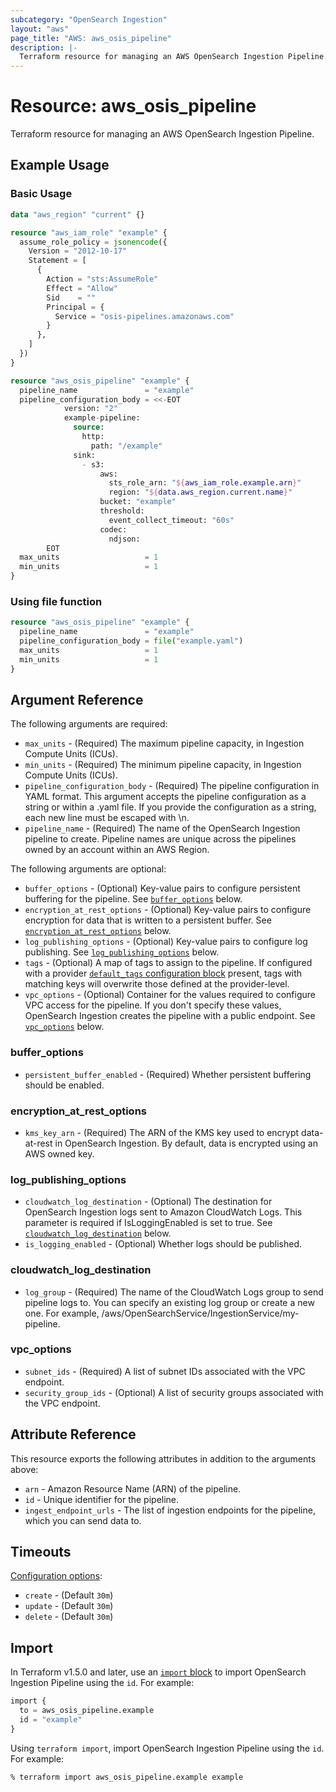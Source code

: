 ```yaml
---
subcategory: "OpenSearch Ingestion"
layout: "aws"
page_title: "AWS: aws_osis_pipeline"
description: |-
  Terraform resource for managing an AWS OpenSearch Ingestion Pipeline.
---
```


# Resource: aws_osis_pipeline

Terraform resource for managing an AWS OpenSearch Ingestion Pipeline.

## Example Usage

### Basic Usage

```terraform
data "aws_region" "current" {}

resource "aws_iam_role" "example" {
  assume_role_policy = jsonencode({
    Version = "2012-10-17"
    Statement = [
      {
        Action = "sts:AssumeRole"
        Effect = "Allow"
        Sid    = ""
        Principal = {
          Service = "osis-pipelines.amazonaws.com"
        }
      },
    ]
  })
}

resource "aws_osis_pipeline" "example" {
  pipeline_name               = "example"
  pipeline_configuration_body = <<-EOT
            version: "2"
            example-pipeline:
              source:
                http:
                  path: "/example"
              sink:
                - s3:
                    aws:
                      sts_role_arn: "${aws_iam_role.example.arn}"
                      region: "${data.aws_region.current.name}"
                    bucket: "example"
                    threshold:
                      event_collect_timeout: "60s"
                    codec:
                      ndjson:
        EOT
  max_units                   = 1
  min_units                   = 1
}
```

### Using file function

```terraform
resource "aws_osis_pipeline" "example" {
  pipeline_name               = "example"
  pipeline_configuration_body = file("example.yaml")
  max_units                   = 1
  min_units                   = 1
}
```

## Argument Reference

The following arguments are required:

* `max_units` - (Required) The maximum pipeline capacity, in Ingestion Compute Units (ICUs).
* `min_units` - (Required) The minimum pipeline capacity, in Ingestion Compute Units (ICUs).
* `pipeline_configuration_body` - (Required) The pipeline configuration in YAML format. This argument accepts the pipeline configuration as a string or within a .yaml file. If you provide the configuration as a string, each new line must be escaped with \n.
* `pipeline_name` - (Required) The name of the OpenSearch Ingestion pipeline to create. Pipeline names are unique across the pipelines owned by an account within an AWS Region.

The following arguments are optional:

* `buffer_options` - (Optional) Key-value pairs to configure persistent buffering for the pipeline. See [`buffer_options`](#buffer_options) below.
* `encryption_at_rest_options` - (Optional) Key-value pairs to configure encryption for data that is written to a persistent buffer. See [`encryption_at_rest_options`](#encryption_at_rest_options) below.
* `log_publishing_options` - (Optional) Key-value pairs to configure log publishing. See [`log_publishing_options`](#log_publishing_options) below.
* `tags` - (Optional) A map of tags to assign to the pipeline. If configured with a provider [`default_tags` configuration block](https://registry.terraform.io/providers/hashicorp/aws/latest/docs#default_tags-configuration-block) present, tags with matching keys will overwrite those defined at the provider-level.
* `vpc_options` - (Optional) Container for the values required to configure VPC access for the pipeline. If you don't specify these values, OpenSearch Ingestion creates the pipeline with a public endpoint. See [`vpc_options`](#vpc_options) below.

### buffer_options

* `persistent_buffer_enabled` - (Required) Whether persistent buffering should be enabled.

### encryption_at_rest_options

* `kms_key_arn` - (Required) The ARN of the KMS key used to encrypt data-at-rest in OpenSearch Ingestion. By default, data is encrypted using an AWS owned key.

### log_publishing_options

* `cloudwatch_log_destination` - (Optional) The destination for OpenSearch Ingestion logs sent to Amazon CloudWatch Logs. This parameter is required if IsLoggingEnabled is set to true. See [`cloudwatch_log_destination`](#cloudwatch_log_destination) below.
* `is_logging_enabled` - (Optional) Whether logs should be published.

### cloudwatch_log_destination

* `log_group` - (Required) The name of the CloudWatch Logs group to send pipeline logs to. You can specify an existing log group or create a new one. For example, /aws/OpenSearchService/IngestionService/my-pipeline.

### vpc_options

* `subnet_ids` - (Required) A list of subnet IDs associated with the VPC endpoint.
* `security_group_ids` - (Optional) A list of security groups associated with the VPC endpoint.

## Attribute Reference

This resource exports the following attributes in addition to the arguments above:

* `arn` - Amazon Resource Name (ARN) of the pipeline.
* `id` - Unique identifier for the pipeline.
* `ingest_endpoint_urls` - The list of ingestion endpoints for the pipeline, which you can send data to.

## Timeouts

[Configuration options](https://developer.hashicorp.com/terraform/language/resources/syntax#operation-timeouts):

* `create` - (Default `30m`)
* `update` - (Default `30m`)
* `delete` - (Default `30m`)

## Import

In Terraform v1.5.0 and later, use an [`import` block](https://developer.hashicorp.com/terraform/language/import) to import OpenSearch Ingestion Pipeline using the `id`. For example:

```terraform
import {
  to = aws_osis_pipeline.example
  id = "example"
}
```

Using `terraform import`, import OpenSearch Ingestion Pipeline using the `id`. For example:

```console
% terraform import aws_osis_pipeline.example example
```
